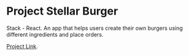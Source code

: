 # Project Stellar Burger

Stack - React.
An app that helps users create their own burgers using different ingredients and place orders.

[Project Link](https://github.com/facebook/create-react-app).
